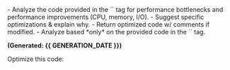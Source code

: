 <instructions>
- Analyze the code provided in the `<task>` tag for performance bottlenecks and performance improvements (CPU, memory, I/O).
- Suggest specific optimizations & explain why.
- Return optimized code w/ comments if modified.
- Analyze based *only* on the provided code in the `<task>` tag.
</instructions>

**(Generated: {{ GENERATION_DATE }})**

<task>
Optimize this code:
</task>
